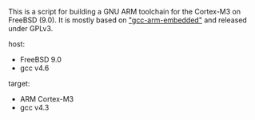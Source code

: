 This is a script for building a GNU ARM toolchain for the Cortex-M3 on FreeBSD
(9.0). It is mostly based on ["gcc-arm-embedded"](https://launchpad.net/gcc-arm-embedded) and released under GPLv3.

host:
 * FreeBSD 9.0
 * gcc v4.6

target:
 * ARM Cortex-M3
 * gcc v4.3